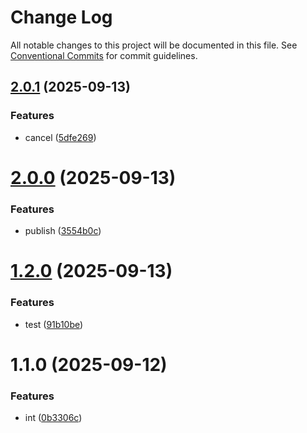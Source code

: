 # Change Log

All notable changes to this project will be documented in this file.
See [Conventional Commits](https://conventionalcommits.org) for commit guidelines.

## [2.0.1](https://github.com/Minyym/ym-lerna/compare/v2.0.0...v2.0.1) (2025-09-13)


### Features

* cancel ([5dfe269](https://github.com/Minyym/ym-lerna/commit/5dfe269aafabbd63973e7c116cf585ae564e99ca))





# [2.0.0](https://github.com/Minyym/ym-lerna/compare/v1.2.0...v2.0.0) (2025-09-13)


### Features

* publish ([3554b0c](https://github.com/Minyym/ym-lerna/commit/3554b0ccfabd0b817f35cb3799ed973bc841ff7c))





# [1.2.0](https://github.com/Minyym/ym-lerna/compare/v1.1.0...v1.2.0) (2025-09-13)


### Features

* test ([91b10be](https://github.com/Minyym/ym-lerna/commit/91b10be2505a3ede49a505b67a4efd0bf6723855))





# 1.1.0 (2025-09-12)


### Features

* int ([0b3306c](https://github.com/Minyym/ym-lerna/commit/0b3306c39768678940585cbfee4f948d0406f71d))
